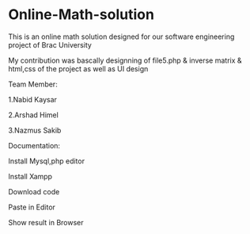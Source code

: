 # Online-Math-solution

This is an online math solution designed for our software engineering project of Brac University

My contribution was bascally designning of file5.php & inverse matrix & html,css of the project as well as UI design

Team Member:

1.Nabid Kaysar

2.Arshad Himel

3.Nazmus Sakib


Documentation:

Install Mysql,php editor

Install Xampp

Download code

Paste in Editor

Show result in Browser
